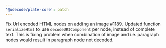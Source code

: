 ```yaml
---
'@udecode/plate-core': patch
---
```


Fix Url encoded HTML nodes on adding an image #1189.
Updated function `serializeHtml` to use `decodeURIComponent` per node, instead of complete text. 
This is fixing problem when combination of image and i.e. paragraph nodes would result in paragraph node not decoded.
